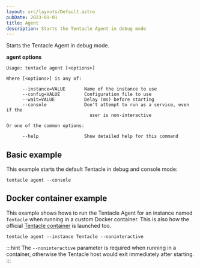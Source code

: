```yaml
---
layout: src/layouts/Default.astro
pubDate: 2023-01-01
title: Agent
description: Starts the Tentacle Agent in debug mode
---
```


Starts the Tentacle Agent in debug mode.

**agent options**

```
Usage: tentacle agent [<options>]

Where [<options>] is any of:

      --instance=VALUE       Name of the instance to use
      --config=VALUE         Configuration file to use
      --wait=VALUE           Delay (ms) before starting
      --console              Don't attempt to run as a service, even if the
                               user is non-interactive

Or one of the common options:

      --help                 Show detailed help for this command
```

## Basic example

This example starts the default Tentacle in debug and console mode:

```
tentacle agent --console
```

## Docker container example

This example shows hows to run the Tentacle Agent for an instance named `Tentacle` when running in a custom Docker container. This is also how the official [Tentacle container](/docs/infrastructure/deployment-targets/tentacle/octopus-tentacle-container.md) is launched too.

```
tentacle agent --instance Tentacle --noninteractive
```

:::hint
The `--noninteractive` parameter is required when running in a container, otherwise the Tentacle host would exit immediately after starting.
:::
